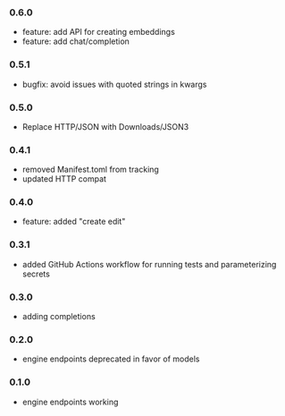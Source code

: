 ### 0.6.0

* feature: add API for creating embeddings
* feature: add chat/completion

### 0.5.1

* bugfix: avoid issues with quoted strings in kwargs

### 0.5.0

* Replace HTTP/JSON with Downloads/JSON3

### 0.4.1

* removed Manifest.toml from tracking
* updated HTTP compat

### 0.4.0

* feature: added "create edit"

### 0.3.1

* added GitHub Actions workflow for running tests and parameterizing secrets

### 0.3.0

* adding completions

### 0.2.0

* engine endpoints deprecated in favor of models

### 0.1.0

* engine endpoints working